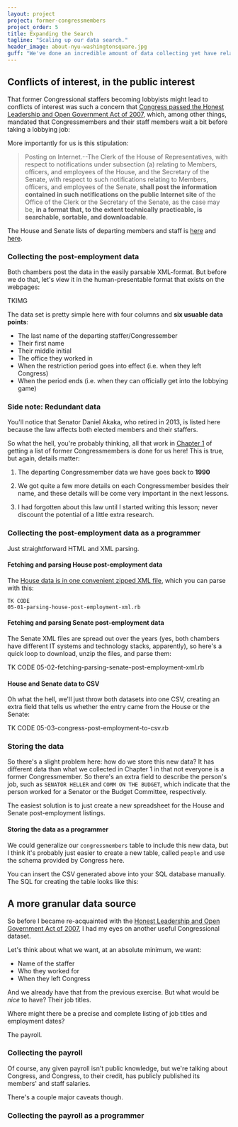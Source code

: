 ```yaml
---
layout: project
project: former-congressmembers
project_order: 5
title: Expanding the Search
tagline: "Scaling up our data search."
header_image: about-nyu-washingtonsquare.jpg
guff: "We've done an incredible amount of data collecting yet have relatively few data points (on one side) to work with. Let's find more."
---
```


## Conflicts of interest, in the public interest

That former Congressional staffers becoming lobbyists might lead to  conflicts of interest was such a concern that [Congress passed the Honest Leadership and Open Government Act of 2007](http://www.gpo.gov/fdsys/pkg/PLAW-110publ81/html/PLAW-110publ81.htm), which, among other things, mandated that Congressmembers and their staff members wait a bit before taking a lobbying job:

More importantly for us is this stipulation:

> Posting on Internet.--The Clerk of the House of Representatives, 
with respect to notifications under subsection (a) relating to Members, 
officers, and employees of the House, and the Secretary of the Senate, 
with respect to such notifications relating to Members, officers, and 
employees of the Senate, **shall post the information contained in such 
notifications on the public Internet site** of the Office of the Clerk or 
the Secretary of the Senate, as the case may be, **in a format that, to 
the extent technically practicable, is searchable, sortable, and 
downloadable**.

The House and Senate lists of departing members and staff is [here](http://clerk.house.gov/public_disc/postemployment.aspx) and [here](http://www.senate.gov/pagelayout/legislative/g_three_sections_with_teasers/lobbyingdisc.htm#lobbyingdisc=pe).

### Collecting the post-employment data

Both chambers post the data in the easily parsable XML-format. But before we do that, let's view it in the human-presentable format that exists on the webpages:

TKIMG

The data set is pretty simple here with four columns and **six usuable data points**:

- The last name of the departing staffer/Congressember
- Their first name
- Their middle initial
- The office they worked in
- When the restriction period goes into effect (i.e. when they left Congress)
- When the period ends (i.e. when they can officially get into the lobbying game) 

### Side note: Redundant data

You'll notice that Senator Daniel Akaka, who retired in 2013, is listed here because the law affects both elected members and their staffers. 

So what the hell, you're probably thinking, all that work in [Chapter 1](TK) of getting a list of former Congressmembers is done for us here! This is true, but again, details matter:

1. The departing Congressmember data we have goes back to **1990**

2. We got quite a few more details on each Congressmember besides their name, and these details will be come very important in the next lessons.

3. I had forgotten about this law until I started writing this lesson; never discount the potential of a little extra research.

### Collecting the post-employment data as a programmer

Just straightforward HTML and XML parsing.

#### Fetching and parsing House post-employment data

The [House data is in one convenient zipped XML file](http://clerk.house.gov/public_disc/post-employment/PostEmployment.zip), which you can parse with this:

    TK CODE
    05-01-parsing-house-post-employment-xml.rb


#### Fetching and parsing Senate post-employment data

The Senate XML files are spread out over the years (yes, both chambers have different IT systems and technology stacks, apparently), so here's a quick loop to download, unzip the files, and parse them:


  TK CODE
  05-02-fetching-parsing-senate-post-employment-xml.rb


#### House and Senate data to CSV

Oh what the hell, we'll just throw both datasets into one CSV, creating an extra field that tells us whether the entry came from the House or the Senate:


  TK CODE
  05-03-congress-post-employment-to-csv.rb



### Storing the data

So there's a slight problem here: how do we store this new data? It has different data than what we collected in Chapter 1 in that not everyone is a former Congressmember. So there's an extra field to describe the person's job, such as `SENATOR HELLER` and `COMM ON THE BUDGET`, which indicate that the person worked for a Senator or the Budget Committee, respectively.

The easiest solution is to just create a new spreadsheet for the House and Senate post-employment listings.

#### Storing the data as a programmer

We could generalize our `congressmembers` table to include this new data, but I think it's probably just easier to create a new table, called `people` and use the schema provided by Congress here.

You can insert the CSV generated above into your SQL database manually. The SQL for creating the table looks like this:



## A more granular data source

So before I became re-acquainted with the [Honest Leadership and Open Government Act of 2007](http://www.gpo.gov/fdsys/pkg/PLAW-110publ81/html/PLAW-110publ81.htm), I had my eyes on another useful Congressional dataset.

Let's think about what we want, at an absolute minimum, we want:

- Name of the staffer
- Who they worked for
- When they left Congress

And we already have that from the previous exercise. But what would be *nice* to have? Their job titles. 

Where might there be a precise and complete listing of job titles and employment dates? 

The payroll.

### Collecting the payroll

Of course, any given payroll isn't public knowledge, but we're talking about Congress, and Congress, to their credit, has publicly published its members' and staff salaries.

There's a couple major caveats though. 



### Collecting the payroll as a programmer
